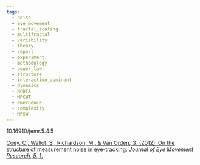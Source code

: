 ```yaml
---
tags:
  - noise
  - eye_movement
  - fractal_scaling
  - multifractal
  - variability
  - theory
  - report
  - experiment
  - methodology
  - power_law
  - structure
  - interaction_dominant
  - dynamics
  - MFDFA
  - MFCWT
  - emergence
  - complexity
  - MFSW
---
```


10.16910/jemr.5.4.5

[Coey, C., Wallot, S., Richardson, M., & Van Orden, G. (2012). On the structure of measurement noise in eye-tracking. _Journal of Eye Movement Research_, _5_, 1.](https://pure.au.dk/ws/portalfiles/portal/48302667/coey_et_al_jemr_final.pdf)